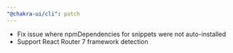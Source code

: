 ```yaml
---
"@chakra-ui/cli": patch
---
```


- Fix issue where npmDependencies for snippets were not auto-installed
- Support React Router 7 framework detection
